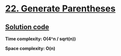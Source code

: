 # [22. Generate Parentheses](https://leetcode.com/problems/generate-parentheses)

## [Solution code](https://github.com/alexengrig/leetcode/blob/main/src/main/java/dev/alexengrig/leetcode/_22_generate_parentheses/Solution.java)

**Time complexity: O(4^n / sqrt(n))**

**Space complexity: O(n)**
